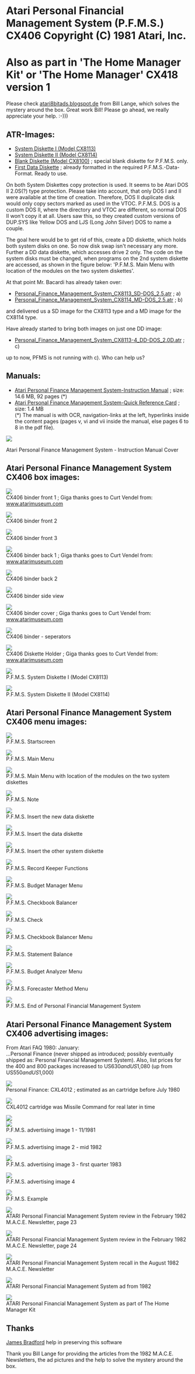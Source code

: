 # Atari Personal Financial Management System (P.F.M.S.) CX406 Copyright (C) 1981 Atari, Inc.  
# Also as part in 'The Home Manager Kit' or 'The Home Manager' CX418 version 1  
Please check [atari8bitads.blogspot.de](http://atari8bitads.blogspot.de/2017/03/a-welcome-addition.html) from Bill Lange, which solves the mystery around the box. Great work Bill! Please go ahead, we really appreciate your help. :-)))  
## ATR-Images:  
  
- [System Diskette I (Model CX8113)](attachments/Personal_Finance_Management_System_CX8113.atr)  
- [System Diskette II (Model CX8114)](attachments/Personal_Finance_Management_System_CX8114.atr)  
- [Blank Diskette (Model CX8100)](attachments/Blank_Diskette_CX8100.atr) ; special blank diskette for P.F.M.S. only.  
- [First Data Diskette](attachments/First_Data_Diskette.atr) ; already formatted in the required P.F.M.S.-Data-Format. Ready to use.  
  
On both System Diskettes copy protection is used. It seems to be Atari DOS II 2.0S(?) type protection. Please take into account, that only DOS I and II were available at the time of creation. Therefore, DOS II duplicate disk would only copy sectors marked as used in the VTOC. P.F.M.S. DOS is a custom DOS II, where the directory and VTOC are different, so normal DOS II won't copy it at all. Users saw this, so they created custom versions of DUP.SYS like Yellow DOS and LJS (Long John Silver) DOS to name a couple.  
  
The goal here would be to get rid of this, create a DD diskette, which holds both system disks on one. So now disk swap isn't necessary any more. Further a DD data diskette, which accesses drive 2 only. The code on the system disks must be changed, when programs on the 2nd system diskette are accessed, as shown in the figure below: 'P.F.M.S. Main Menu with location of the modules on the two system diskettes'.  
  
At that point Mr. Bacardi has already taken over:  
  
- [Personal_Finance_Management_System_CX8113_SD-DOS_2.5.atr](attachments/Personal_Finance_Management_System_CX8113_SD-DOS_2.5.atr) ; a)  
- [Personal_Finance_Management_System_CX8114_MD-DOS_2.5.atr](attachments/Personal_Finance_Management_System_CX8114_MD-DOS_2.5.atr) ; b)  
  
and delivered us a SD image for the CX8113 type and a MD image for the CX8114 type.  
  
Have already started to bring both images on just one DD image:  
  
- [Personal_Finance_Management_System_CX8113-4_DD-DOS_2.0D.atr](attachments/Personal_Finance_Management_System_CX8113-4_DD-DOS_2.0D.atr) ; c)  
  
up to now, PFMS is not running with c). Who can help us?  
  
## Manuals:  
- [Atari Personal Finance Management System-Instruction Manual](attachments/Atari_Personal_Finance_Management_System-Instruction_Manual.pdf) ; size: 14.6 MB, 92 pages (*)  
- [Atari Personal Finance Management System-Quick Reference Card](attachments/Atari_Personal_Finance_Management_System-Quick_Reference_Card.pdf) ; size: 1.4 MB  
(*) The manual is with OCR, navigation-links at the left, hyperlinks inside the content pages (pages v, vi and vii inside the manual, else pages 6 to 8 in the pdf file).  
  
![](attachments/Manual+Cover.jpg)  
  
Atari Personal Finance Management System - Instruction Manual Cover  
  
## Atari Personal Finance Management System CX406 box images:  
![](attachments/Front.jpg)  
CX406 binder front 1  ; Giga thanks goes to Curt Vendel from: www.atarimuseum.com  
  
![](attachments/Binder+7.jpg)  
CX406 binder front 2   
  
![](attachments/Binder+1.jpg)  
CX406 binder front 3   
  
![](attachments/Back3.jpg)  
CX406 binder back 1 ; Giga thanks goes to Curt Vendel from: www.atarimuseum.com  
  
![](attachments/Back+2.jpg)  
CX406 binder back 2  
  
![](attachments/Side.jpg)  
CX406 binder side view    
  
![](attachments/Content.jpg)  
CX406 binder cover ; Giga thanks goes to Curt Vendel from: www.atarimuseum.com   
  
![](attachments/Seperators+2.jpg)  
CX406 binder - seperators    
  
![](attachments/Disks.jpg)  
CX406 Diskette Holder ; Giga thanks goes to Curt Vendel from: www.atarimuseum.com  
  
![](attachments/CX8113.jpg)  
P.F.M.S. System Diskette I (Model CX8113)   
  
![](attachments/CX8114.jpg)  
P.F.M.S. System Diskette II (Model CX8114)   
  
## Atari Personal Finance Management System CX406 menu images:  
![](attachments/1-Start.jpg)  
P.F.M.S. Startscreen    
  
![](attachments/2-Main+Menu.jpg)  
P.F.M.S. Main Menu    
  
![](attachments/2-Main+Menu__.jpg)  
P.F.M.S. Main Menu with location of the modules on the two system diskettes    
  
![](attachments/3-Note.jpg)  
P.F.M.S. Note   
  
![](attachments/4-Insert+the+new+data+diskette.jpg)  
P.F.M.S. Insert the new data diskette   
  
![](attachments/5-Insert+the+data+diskette.jpg)  
P.F.M.S. Insert the data diskette   
  
![](attachments/6-Insert+the+other+system+diskette.jpg)  
P.F.M.S. Insert the other system diskette   
  
![](attachments/7-Record+Keeper+Functions.jpg)  
P.F.M.S. Record Keeper Functions   
  
![](attachments/8-Budget+Manager+Menu.jpg)  
P.F.M.S. Budget Manager Menu   
  
![](attachments/9-Checkbook+Balancer.jpg)  
P.F.M.S. Checkbook Balancer   
  
![](attachments/Check.jpg)  
P.F.M.S. Check   
  
![](attachments/10-Checkbook+Balancer+Menu.jpg)  
P.F.M.S. Checkbook Balancer Menu   
  
![](attachments/11-Statement+Balance.jpg)  
P.F.M.S. Statement Balance    
  
![](attachments/12-Budget+Analyzer+Menu.jpg)  
P.F.M.S. Budget Analyzer Menu    
  
![](attachments/13-Forecaster+Method+Menu.jpg)  
P.F.M.S. Forecaster Method Menu    
  
![](attachments/14-End+of+Personal+Financial+Management+System.jpg)  
P.F.M.S. End of Personal Financial Management System    
  
## Atari Personal Finance Management System CX406 advertising images:  
  
From Atari FAQ 1980: January:  
...Personal Finance (never shipped as introduced; possibly eventually shipped as: Personal Financial Management System). Also, list prices for the 400 and 800 packages increased to US$630 and US$1,080 (up from US$550 and US$1,000)  
  
![](attachments/CXL4012-Atari_Personal_Finance_CXL4012_Cartridge.jpg)  
Personal Finance: CXL4012 ; estimated as an cartridge before July 1980  
  
![](attachments/CXL4012-Missile_Command_Cartridge.jpg)  
CXL4012 cartridge was Missile Command for real later in time  
  
![](attachments/Advertise+2.jpg)  
![](attachments/Advertise+3.jpg)  
P.F.M.S. advertising image 1 - 11/1981    
  
![](attachments/Mid+1982-3.jpg)  
P.F.M.S. advertising image 2 - mid 1982    
  
![](attachments/Advertise+4.jpg)  
P.F.M.S. advertising image 3 - first quarter 1983    
  
![](attachments/Advertise+6.jpg)  
P.F.M.S. advertising image 4    
  
![](attachments/Advertise+1.jpg)  
P.F.M.S. Example    
  
![](attachments/MACE_Newsletter_Feb_1982_0022.jpg)  
ATARI Personal Financial Management System review in the February 1982 M.A.C.E. Newsletter, page 23  
  
![](attachments/MACE_Newsletter_Feb_1982_0023.jpg)  
ATARI Personal Financial Management System review in the February 1982 M.A.C.E. Newsletter, page 24  
  
![](attachments/AtariPersonalFinanceRecall.png)  
ATARI Personal Financial Management System recall in the August 1982 M.A.C.E. Newsletter  
  
![](attachments/Atari-8bit-ad.jpg)  
ATARI Personal Financial Management System ad from 1982  
  
![](attachments/home-manager-kit.png)  
ATARI Personal Financial Management System as part of The Home Manager Kit  
  
## Thanks  
  
[James Bradford](../Thankssection-Thanks-JamesBradford/index.md) help in preserving this software  
  
Thank you Bill Lange for providing the articles from the 1982 M.A.C.E. Newsletters, the ad pictures and the help to solve the mystery around the box.  
